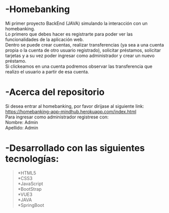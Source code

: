 # -Homebanking
Mi primer proyecto BackEnd (JAVA) simulando la interacción con un homebanking. <br>
Lo primero que debes hacer es registrarte para poder ver las funcionalidades de la aplicación web.<br>
Dentro se puede crear cuentas, realizar transferencias (ya sea a una cuenta propia o la cuenta de otro usuario registrado), solicitar préstamos, solicitar tarjetas y a su vez poder ingresar como administrador y crear un nuevo préstamo.<br>
Si clickeamos en una cuenta podremos observar las transferencia que realizo el usuario a partir de esa cuenta.

# -Acerca del repositorio
Si desea entrar al homebanking, por favor dirijase al siguiente link: https://homebanking-app-mindhub.herokuapp.com/index.html <br>
Para ingresar como administrador registrese con:<br> Nombre: Admin <br>Apellido: Admin

# -Desarrollado con las siguientes tecnologías:
> <p>*HTML5<br>*CSS3<br>*JavaScript<br>*BootStrap<br>*VUE3<br>*JAVA<br>*SpringBoot</p> 
